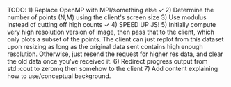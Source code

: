 TODO:
	1) Replace OpenMP with MPI/something else
✓	2) Determine the number of points (N,M) using the client's screen size
	3) Use modulus instead of cutting off high counts
✓	4) SPEED UP JS!
	5) Initially compute very high resolution version of image,
	   then pass that to the client, which only plots a subset of the points.
	   The client can just replot from this dataset upon resizing as long
	   as the original data sent contains high enough resolution.
	   Otherwise, just resend the request for higher res data, and clear the old
	   data once you've received it.
	6) Redirect progress output from std::cout to zeromq then somehow to the client
	7) Add content explaining how to use/conceptual background.
	